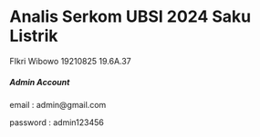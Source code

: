 <h1>Analis Serkom UBSI 2024 Saku Listrik</h1>

FIkri Wibowo 19210825
19.6A.37

<h5>Admin Account</h5>
<p>email : admin@gmail.com</p>
<p>password : admin123456</p>
